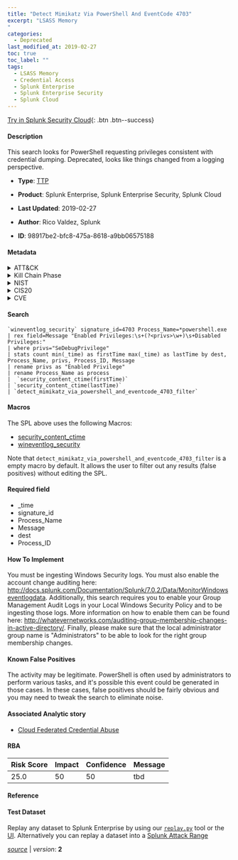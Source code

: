 ```yaml
---
title: "Detect Mimikatz Via PowerShell And EventCode 4703"
excerpt: "LSASS Memory
"
categories:
  - Deprecated
last_modified_at: 2019-02-27
toc: true
toc_label: ""
tags:
  - LSASS Memory
  - Credential Access
  - Splunk Enterprise
  - Splunk Enterprise Security
  - Splunk Cloud
---
```




[Try in Splunk Security Cloud](https://www.splunk.com/en_splunk_app_enrichmentus/cyber-security.html){: .btn .btn--success}

#### Description

This search looks for PowerShell requesting privileges consistent with credential dumping. Deprecated, looks like things changed from a logging perspective.

- **Type**: [TTP](https://github.com/splunk/security_content/wiki/Detection-Analytic-Types)
- **Product**: Splunk Enterprise, Splunk Enterprise Security, Splunk Cloud


- **Last Updated**: 2019-02-27
- **Author**: Rico Valdez, Splunk
- **ID**: 98917be2-bfc8-475a-8618-a9bb06575188


#### Metadata

<details>
  <summary>ATT&CK</summary>


| ID             | Technique        |  Tactic             |
| -------------- | ---------------- |-------------------- |
| [T1003.001](https://attack.mitre.org/techniques/T1003/001/) | LSASS Memory | Credential Access |

</details>


<details>
  <summary>Kill Chain Phase</summary>

* Actions on Objectives


</details>


<details>
  <summary>NIST</summary>

* PR.IP
* PR.AC
* DE.CM



</details>

<details>
  <summary>CIS20</summary>

* CIS 3
* CIS 5
* CIS 16



</details>

<details>
  <summary>CVE</summary>



</details>

#### Search

```
`wineventlog_security` signature_id=4703 Process_Name=*powershell.exe 
| rex field=Message "Enabled Privileges:\s+(?<privs>\w+)\s+Disabled Privileges:" 
| where privs="SeDebugPrivilege" 
| stats count min(_time) as firstTime max(_time) as lastTime by dest, Process_Name, privs, Process_ID, Message 
| rename privs as "Enabled Privilege" 
| rename Process_Name as process 
|  `security_content_ctime(firstTime)`
| `security_content_ctime(lastTime)` 
| `detect_mimikatz_via_powershell_and_eventcode_4703_filter`
```

#### Macros
The SPL above uses the following Macros:
* [security_content_ctime](https://github.com/splunk/security_content/blob/develop/macros/security_content_ctime.yml)
* [wineventlog_security](https://github.com/splunk/security_content/blob/develop/macros/wineventlog_security.yml)

Note that `detect_mimikatz_via_powershell_and_eventcode_4703_filter` is a empty macro by default. It allows the user to filter out any results (false positives) without editing the SPL.

#### Required field
* _time
* signature_id
* Process_Name
* Message
* dest
* Process_ID


#### How To Implement
You must be ingesting Windows Security logs. You must also enable the account change auditing here: http://docs.splunk.com/Documentation/Splunk/7.0.2/Data/MonitorWindowseventlogdata. Additionally, this search requires you to enable your Group Management Audit Logs in your Local Windows Security Policy and to be ingesting those logs.  More information on how to enable them can be found here: http://whatevernetworks.com/auditing-group-membership-changes-in-active-directory/. Finally, please make sure that the local administrator group name is "Administrators" to be able to look for the right group membership changes.

#### Known False Positives
The activity may be legitimate. PowerShell is often used by administrators to perform various tasks, and it's possible this event could be generated in those cases. In these cases, false positives should be fairly obvious and you may need to tweak the search to eliminate noise.

#### Associated Analytic story
* [Cloud Federated Credential Abuse](/stories/cloud_federated_credential_abuse)




#### RBA

| Risk Score  | Impact      | Confidence   | Message      |
| ----------- | ----------- |--------------|--------------|
| 25.0 | 50 | 50 | tbd |


#### Reference


#### Test Dataset
Replay any dataset to Splunk Enterprise by using our [`replay.py`](https://github.com/splunk/attack_data#using-replaypy) tool or the [UI](https://github.com/splunk/attack_data#using-ui).
Alternatively you can replay a dataset into a [Splunk Attack Range](https://github.com/splunk/attack_range#replay-dumps-into-attack-range-splunk-server)



[*source*](https://github.com/splunk/security_content/tree/develop/detections/deprecated/detect_mimikatz_via_powershell_and_eventcode_4703.yml) \| *version*: **2**